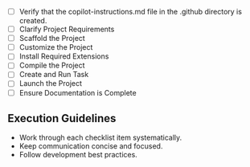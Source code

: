 - [ ] Verify that the copilot-instructions.md file in the .github directory is created.
- [ ] Clarify Project Requirements
- [ ] Scaffold the Project
- [ ] Customize the Project
- [ ] Install Required Extensions
- [ ] Compile the Project
- [ ] Create and Run Task
- [ ] Launch the Project
- [ ] Ensure Documentation is Complete

## Execution Guidelines
- Work through each checklist item systematically.
- Keep communication concise and focused.
- Follow development best practices.
